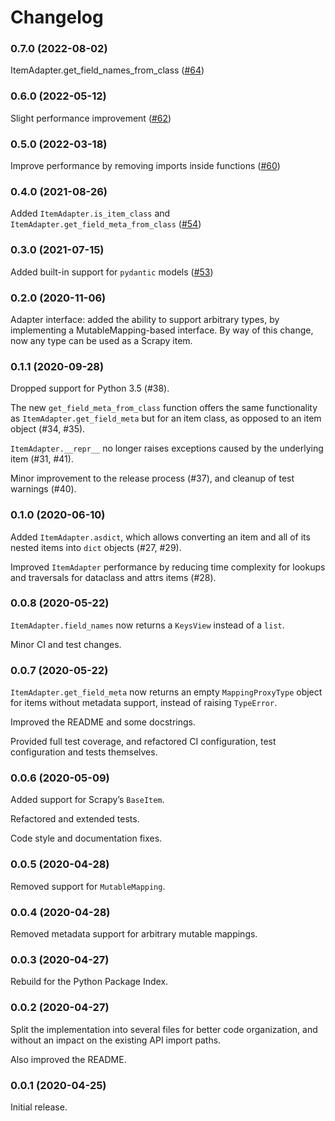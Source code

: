 # Changelog

### 0.7.0 (2022-08-02)

ItemAdapter.get_field_names_from_class
([#64](https://github.com/scrapy/itemadapter/pull/64))


### 0.6.0 (2022-05-12)

Slight performance improvement
([#62](https://github.com/scrapy/itemadapter/pull/62))


### 0.5.0 (2022-03-18)

Improve performance by removing imports inside functions
([#60](https://github.com/scrapy/itemadapter/pull/60))


### 0.4.0 (2021-08-26)

Added `ItemAdapter.is_item_class` and `ItemAdapter.get_field_meta_from_class`
([#54](https://github.com/scrapy/itemadapter/pull/54))


### 0.3.0 (2021-07-15)

Added built-in support for `pydantic` models ([#53](https://github.com/scrapy/itemadapter/pull/53))


### 0.2.0 (2020-11-06)

Adapter interface: added the ability to support arbitrary types,
by implementing a MutableMapping-based interface.
By way of this change, now any type can be used as a Scrapy item.


### 0.1.1 (2020-09-28)

Dropped support for Python 3.5 (#38).

The new `get_field_meta_from_class` function offers the same functionality as
`ItemAdapter.get_field_meta` but for an item class, as opposed to an item
object (#34, #35).

`ItemAdapter.__repr__` no longer raises exceptions caused by the underlying
item (#31, #41).

Minor improvement to the release process (#37), and cleanup of test warnings (#40).


### 0.1.0 (2020-06-10)

Added `ItemAdapter.asdict`, which allows converting an item and all of its
nested items into `dict` objects (#27, #29).

Improved `ItemAdapter` performance by reducing time complexity for lookups and
traversals for dataclass and attrs items (#28).


### 0.0.8 (2020-05-22)

`ItemAdapter.field_names` now returns a `KeysView` instead of a `list`.

Minor CI and test changes.


### 0.0.7 (2020-05-22)

`ItemAdapter.get_field_meta` now returns an empty `MappingProxyType` object for
items without metadata support, instead of raising `TypeError`.

Improved the README and some docstrings.

Provided full test coverage, and refactored CI configuration, test
configuration and tests themselves.


### 0.0.6 (2020-05-09)

Added support for Scrapy’s `BaseItem`.

Refactored and extended tests.

Code style and documentation fixes.


### 0.0.5 (2020-04-28)

Removed support for `MutableMapping`.


### 0.0.4 (2020-04-28)

Removed metadata support for arbitrary mutable mappings.


### 0.0.3 (2020-04-27)

Rebuild for the Python Package Index.


### 0.0.2 (2020-04-27)

Split the implementation into several files for better code organization, and
without an impact on the existing API import paths.

Also improved the README.


### 0.0.1 (2020-04-25)

Initial release.
